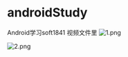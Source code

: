 # androidStudy
Android学习soft1841
视频文件里
![1.png](https://upload-images.jianshu.io/upload_images/14956535-3f992a141c52cc3b.png?imageMogr2/auto-orient/strip%7CimageView2/2/w/1240)

![2.png](https://upload-images.jianshu.io/upload_images/14956535-22c7421b22423d6a.png?imageMogr2/auto-orient/strip%7CimageView2/2/w/1240)

